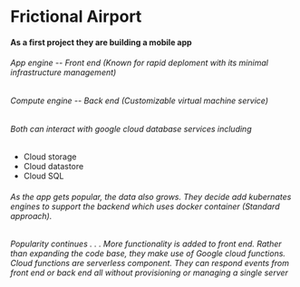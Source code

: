 # Frictional Airport

#### As a first project they are building a mobile app

###### App engine -- Front end (Known for rapid deploment with its minimal infrastructure management)
###### Compute engine -- Back end (Customizable virtual machine service)
###### Both can interact with google cloud database services including
* Cloud storage
* Cloud datastore
* Cloud SQL
###### As the app gets popular, the data also grows. They decide add kubernates engines to support the backend which uses docker container (Standard approach).
###### Popularity continues . . . More functionality is added to front end. Rather than expanding the code base, they make use of Google cloud functions. *Cloud functions are serverless component. They can respond events from front end or back end all without provisioning or managing a single server*
